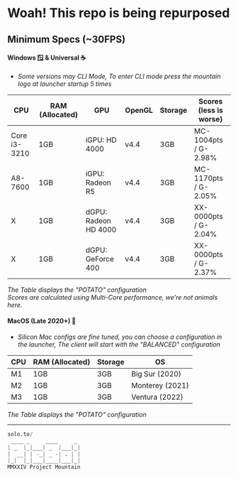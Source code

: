 # Woah! This repo is being repurposed

## Minimum Specs (~30FPS)

#### Windows 🪟 & Universal ☕
* *Some versions may CLI Mode, To enter CLI mode press the mountain logo at launcher startup 5 times*

CPU | RAM (Allocated) | GPU | OpenGL | Storage | Scores (less is worse)
----|-----|-----|--------|---------|-------
Core i3-3210 | 1GB | iGPU: HD 4000 | v4.4 | 3GB | MC-1004pts / G-2.98%
A8-7600 | 1GB | iGPU: Radeon R5 | v4.4 | 3GB | MC-1170pts / G-2.05%
X | 1GB | dGPU: Radeon HD 4000 | v4.4 | 3GB | XX-0000pts / G-2.04%
X | 1GB | dGPU: GeForce 400 | v4.4 | 3GB | XX-0000pts / G-2.37%

*The Table displays the "POTATO" configuration*  
*Scores are calculated using Multi-Core performance, we're not animals here.*

#### MacOS (Late 2020+) 🍎
* *Silicon Mac configs are fine tuned, you can choose a configuration in the launcher, The client will start with the "BALANCED" configuration*

CPU|RAM (Allocated)|Storage|OS
|---|---|---|---|
M1|1GB|3GB|Big Sur (2020)
M2|1GB|3GB|Monterey (2021)
M3|1GB|3GB|Ventura (2022)


*The Table displays the "POTATO" configuration*

---
```v
solo.to/
 ____ _     ____     _ 
| _  |_|___| _  |___|_|
|  __| | -_| _ -| . | |
|_|  |_|___|____|___|_|
MMXXIV Project Mountain
```
